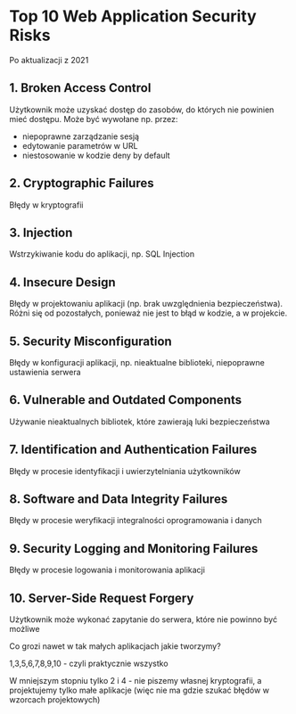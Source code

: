 # Top 10 Web Application Security Risks
Po aktualizacji z 2021

## 1. Broken Access Control
Użytkownik może uzyskać dostęp do zasobów, do których nie powinien mieć dostępu.
Może być wywołane np. przez:
- niepoprawne zarządzanie sesją
- edytowanie parametrów w URL
- niestosowanie w kodzie deny by default

## 2. Cryptographic Failures
Błędy w kryptografii

## 3. Injection
Wstrzykiwanie kodu do aplikacji, np. SQL Injection

## 4. Insecure Design
Błędy w projektowaniu aplikacji (np. brak uwzględnienia bezpieczeństwa). Różni się od pozostałych, ponieważ nie jest to błąd w kodzie, a w projekcie.

## 5. Security Misconfiguration
Błędy w konfiguracji aplikacji, np. nieaktualne biblioteki, niepoprawne ustawienia serwera

## 6. Vulnerable and Outdated Components
Używanie nieaktualnych bibliotek, które zawierają luki bezpieczeństwa

## 7. Identification and Authentication Failures
Błędy w procesie identyfikacji i uwierzytelniania użytkowników

## 8. Software and Data Integrity Failures
Błędy w procesie weryfikacji integralności oprogramowania i danych

## 9. Security Logging and Monitoring Failures
Błędy w procesie logowania i monitorowania aplikacji

## 10. Server-Side Request Forgery
Użytkownik może wykonać zapytanie do serwera, które nie powinno być możliwe

Co grozi nawet w tak małych aplikacjach jakie tworzymy?

1,3,5,6,7,8,9,10 - czyli praktycznie wszystko

W mniejszym stopniu tylko 2 i 4 - nie piszemy własnej kryptografii, a projektujemy tylko małe aplikacje (więc nie ma gdzie szukać błędów w wzorcach projektowych)